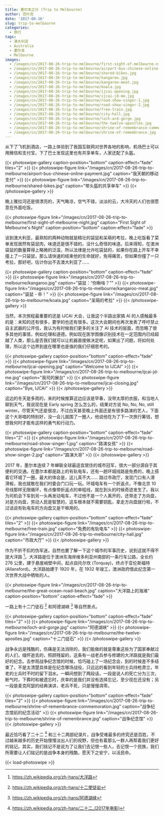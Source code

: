 ```yaml
---
title: 墨尔本之行 (Trip to Melbourne)
author: 范叶亮
date: '2017-08-26'
slug: trip-to-melbourne
categories:
  - 旅行
tags:
  - 澳大利亚
  - Australia
  - 墨尔本
  - Melbourne
images:
  - /images/cn/2017-08-26-trip-to-melbourne/first-sight-of-melbourne-night.jpg
  - /images/cn/2017-08-26-trip-to-melbourne/airport-bus-chinese-online-payment.jpg
  - /images/cn/2017-08-26-trip-to-melbourne/shared-bikes.jpg
  - /images/cn/2017-08-26-trip-to-melbourne/kangaroo.jpg
  - /images/cn/2017-08-26-trip-to-melbourne/kangaroo-meat.jpg
  - /images/cn/2017-08-26-trip-to-melbourne/koala.jpg
  - /images/cn/2017-08-26-trip-to-melbourne/ijcai-opening.jpg
  - /images/cn/2017-08-26-trip-to-melbourne/ijcai-jd-me.jpg
  - /images/cn/2017-08-26-trip-to-melbourne/road-show-singer-1.jpg
  - /images/cn/2017-08-26-trip-to-melbourne/road-show-singer-2.jpg
  - /images/cn/2017-08-26-trip-to-melbourne/free-train.jpg
  - /images/cn/2017-08-26-trip-to-melbourne/city-hall.jpg
  - /images/cn/2017-08-26-trip-to-melbourne/loch-ard-gorge.jpg
  - /images/cn/2017-08-26-trip-to-melbourne/the-twelve-apostles.jpg
  - /images/cn/2017-08-26-trip-to-melbourne/shrine-of-remembrance-commemoration.jpg
  - /images/cn/2017-08-26-trip-to-melbourne/shrine-of-remembrance.jpg
---
```


从下了飞机到酒店，一路上体验到了我国互联网对世界各地的影响，机场巴士可以用微信和支付宝，下了巴士发现这里也有共享单车，人家还配了头盔。

{{< photoswipe-gallery caption-position="bottom" caption-effect="fade" tiles="2" >}}
{{< photoswipe-figure link="/images/cn/2017-08-26-trip-to-melbourne/airport-bus-chinese-online-payment.jpg" caption="我天朝的移动支付" >}}
{{< photoswipe-figure link="/images/cn/2017-08-26-trip-to-melbourne/shared-bikes.jpg" caption="带头盔的共享单车" >}}
{{< /photoswipe-gallery >}}

晚上雅拉河还是很漂亮的，天气略凉，空气不错，淡淡的云，大冷天的人们也很愿意在外面吃饭。

{{< photoswipe-figure link="/images/cn/2017-08-26-trip-to-melbourne/first-sight-of-melbourne-night.jpg" caption="First Sight of Melbourne's Night" caption-position="bottom" caption-effect="fade" >}}

谈到澳大利亚，最熟知的两种动物就是精壮的袋鼠和呆萌的考拉，晚上吃饭看了菜单发现居然有袋鼠肉，味道还是很不错的，没什么奇怪的味道。后来得知，在澳洲袋鼠的数量算得上略微的泛滥，所以法律是允许吃袋鼠的，如果你在路上开车不幸撞上了一只袋鼠，那么请快速的结束他的生命就好，免得痛苦，但如果你撞了一只考拉，那好吧，估计你出不去澳大利亚了......

{{< photoswipe-gallery caption-position="bottom" caption-effect="fade" >}}
{{< photoswipe-figure link="/images/cn/2017-08-26-trip-to-melbourne/kangaroo.jpg" caption="袋鼠：“你瞅啥？”" >}}
{{< photoswipe-figure link="/images/cn/2017-08-26-trip-to-melbourne/kangaroo-meat.jpg" caption="袋鼠 - 卒！" >}}
{{< photoswipe-figure link="/images/cn/2017-08-26-trip-to-melbourne/koala.jpg" caption="呆萌的考拉" >}}
{{< /photoswipe-gallery >}}

当然，本次旅程最重要的还是 IJCAI 大会，让我这个半路出家搞 AI 的人感触最多的是：未知的还有很多，要学的也还有很多。这次大会期间也再次发表了呼吁禁止自主武器的公开信，我认为有时候我们更多的关注了 AI 技术的层面，而忽略了很多其他的事情，例如伦理和道德。例如现在医学图像识别技术在一定范围内已经超越了人类，那么是否我们就可以让机器直接做决定呢，如果出了问题，将如何处理，所以这个边界到底在哪里也是值的我们仔细思考的。

{{< photoswipe-gallery caption-position="bottom" caption-effect="fade" >}}
{{< photoswipe-figure link="/images/cn/2017-08-26-trip-to-melbourne/ijcai-opening.jpg" caption="Welcome to IJCAI" >}}
{{< photoswipe-figure link="/images/cn/2017-08-26-trip-to-melbourne/ijcai-jd-me.jpg" caption="我司的展台" >}}
{{< photoswipe-figure link="/images/cn/2017-08-26-trip-to-melbourne/ijcai-closing.jpg" caption="Bye, IJCAI" >}}
{{< /photoswipe-gallery >}}

这边的冬天是多雨的，来的时候推算这边应该是早春，没带太厚的衣服，和当地人聊到天气，我说现在是 Early spring 怎么怎么的，结果对方说 No, No, No, still winter。尽管天气还是很凉，不过白天甚至晚上外面还是有很多路演的艺人，下面这个大哥唱的特别好，没一会儿就围了一圈人，他说他在为了下一次旅行筹钱，想想我何时才能有这样的勇气和行动力。

{{< photoswipe-gallery caption-position="bottom" caption-effect="fade" tiles="2" >}}
{{< photoswipe-figure link="/images/cn/2017-08-26-trip-to-melbourne/road-show-singer-1.jpg" caption="路演女孩" >}}
{{< photoswipe-figure link="/images/cn/2017-08-26-trip-to-melbourne/road-show-singer-2.jpg" caption="路演大哥" >}}
{{< /photoswipe-gallery >}}

2017 年，墨尔本连续 7 年蝉联全球最适宜居住的城市冠军，很大一部分源自于其便利的交通。在墨尔本都是路上的有轨电车，还有一趟环城线路是免费的，晚上搭着它环城了一圈，最大的体会是，这儿真不大...... 路过市政厅，发现门口有人滑滑板，我也就敢在我们村委会门口玩一玩。环城电车有一个折返点，不像北京 10 号线那样无限循环，有点像带折返点的单程线，就在到头的时候奇迹发生了。我以为司机会下车到另一头再发动电车，不过他不是一个人离开的，还带走了方向盘，对是方向盘，劳动人民是智慧的，这车根本就不需要钥匙，拿走方向盘就行啦，不过话说有轨电车的方向盘又是干嘛用的。

{{< photoswipe-gallery caption-position="bottom" caption-effect="fade" tiles="2" >}}
{{< photoswipe-figure link="/images/cn/2017-08-26-trip-to-melbourne/free-train.jpg" caption="免费的有轨电车" >}}
{{< photoswipe-figure link="/images/cn/2017-08-26-trip-to-melbourne/city-hall.jpg" caption="市政大厅" >}}
{{< /photoswipe-gallery >}}

作为不折不扣的伪军迷，自然也要了解一下这个城市的军事历史，说到这就不得不提大洋路 [^the-great-ocean-road]。大洋路是位于澳洲东海岸维多利亚州南部的一条行车公路，全长约 276 公里，建于悬崖峭壁中间，起点自托尔坎 (Torquay)，终点于亚伦斯福特 (Allansford)。大洋路始建于 1920 年，在 1932 年竣工，澳洲政府借此纪念第一次世界大战中牺牲的人。

{{< photoswipe-figure link="/images/cn/2017-08-26-trip-to-melbourne/the-great-ocean-road-beach.jpg" caption="大洋路上的海滩" caption-position="bottom" caption-effect="fade" >}}

一路上有十二门徒石 [^the-twelve-apostles] 和阿德湖峡 [^loch-ard-gorge] 等自然景点。

{{< photoswipe-gallery caption-position="bottom" caption-effect="fade" tiles="2" >}}
{{< photoswipe-figure link="/images/cn/2017-08-26-trip-to-melbourne/loch-ard-gorge.jpg" caption="阿德湖峡" >}}
{{< photoswipe-figure link="/images/cn/2017-08-26-trip-to-melbourne/the-twelve-apostles.jpg" caption="十二门徒石" >}}
{{< /photoswipe-gallery >}}

战争永远是残酷的，伤痛是无法消除的，我们能做的就是尊重这些为了国家奉献过的人们，缅怀逝去的，照顾残留的，这条有一战老兵参与修建的大洋路就是我们最好的纪念。去参观战争纪念馆的时候，恰巧碰上了一场纪念会，到的时候差不多结束了，不是太清楚具体是在纪念哪场战役，只远远的看到年轻的士兵持枪肃立，年老的士兵时不时的留下泪水。一瞬间想到了两段话，一段是说人的死亡分为三次，断气时，下葬时和被遗忘时，庆幸的是我们并没有选择忘记，至少现在还没有；另一段是麦克阿瑟的经典演讲，老兵不死，只是慢慢凋零。

{{< photoswipe-gallery caption-position="bottom" caption-effect="fade" tiles="2" >}}
{{< photoswipe-figure link="/images/cn/2017-08-26-trip-to-melbourne/shrine-of-remembrance-commemoration.jpg" caption="战争纪念馆前的纪念活动" >}}
{{< photoswipe-figure link="/images/cn/2017-08-26-trip-to-melbourne/shrine-of-remembrance.jpg" caption="战争纪念馆" >}}
{{< /photoswipe-gallery >}}

最近恰巧看了二十二 [^twenty-two] 和三十二两部纪录片，战争受难最多的终究还是百姓，不过越来越多的历史开始慢慢淡出人们的视野，但也有着那么一群人再帮着我们更好的铭记。其实，我们铭记不是说为了让我们去记恨一些人，去记恨一个民族，我们所需要让人们铭记的是战争本身的残酷，愿天下之安宁，以活民命。

[^the-great-ocean-road]: https://zh.wikipedia.org/zh-hans/大洋路

[^the-twelve-apostles]: https://zh.wikipedia.org/zh-hans/十二使徒岩

[^loch-ard-gorge]: https://zh.wikipedia.org/zh-hans/阿德湖峡

[^twenty-two]: https://zh.wikipedia.org/zh-hans/二十二_(2017年电影)

{{< load-photoswipe >}}
